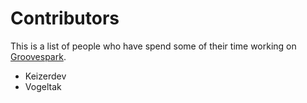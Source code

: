 Contributors
================================================================================
This is a list of people who have spend some of their time working on [Groovespark](https://github.com/Groovespark/groovespark.github.io).
- Keizerdev
- Vogeltak

